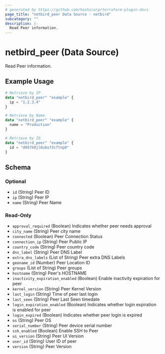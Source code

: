 ```yaml
---
# generated by https://github.com/hashicorp/terraform-plugin-docs
page_title: "netbird_peer Data Source - netbird"
subcategory: ""
description: |-
  Read Peer information.
---
```


# netbird_peer (Data Source)

Read Peer information.

## Example Usage

```terraform
# Retrieve by IP
data "netbird_peer" "example" {
  ip = "1.2.3.4"
}

# Retrieve by Name
data "netbird_peer" "example" {
  name = "Production"
}

# Retrieve by ID
data "netbird_peer" "example" {
  id = "d057h0jl0ubs73cftnp0"
}
```

<!-- schema generated by tfplugindocs -->
## Schema

### Optional

- `id` (String) Peer ID
- `ip` (String) Peer  IP
- `name` (String) Peer Name

### Read-Only

- `approval_required` (Boolean) Indicates whether peer needs approval
- `city_name` (String) Peer city name
- `connected` (Boolean) Peer Connection Status
- `connection_ip` (String) Peer Public IP
- `country_code` (String) Peer country code
- `dns_label` (String) Peer DNS Label
- `extra_dns_labels` (List of String) Peer extra DNS Labels
- `geoname_id` (Number) Peer Location ID
- `groups` (List of String) Peer groups
- `hostname` (String) Peer's HOSTNAME
- `inactivity_expiration_enabled` (Boolean) Enable inactivity expiration for peer
- `kernel_version` (String) Peer Kernel Version
- `last_login` (String) Time of peer last login
- `last_seen` (String) Peer Last Seen timedate
- `login_expiration_enabled` (Boolean) Indicates whether login expiration is enabled for peer
- `login_expired` (Boolean) Indicates whether peer login is expired
- `os` (String) Peer OS
- `serial_number` (String) Peer device serial number
- `ssh_enabled` (Boolean) Enable SSH to Peer
- `ui_version` (String) Peer  UI Version
- `user_id` (String) User ID of peer
- `version` (String) Peer  Version
